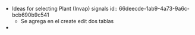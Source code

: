 - Ideas for selecting Plant (Invap) signals
  id:: 66deecde-1ab9-4a73-9a6c-bcb690b9c541
	- Se agrega en el create edit dos tablas
-